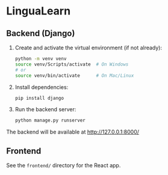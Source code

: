 # LinguaLearn

## Backend (Django)

1. Create and activate the virtual environment (if not already):
   ```bash
   python -m venv venv
   source venv/Scripts/activate  # On Windows
   # or
   source venv/bin/activate      # On Mac/Linux
   ```
2. Install dependencies:
   ```bash
   pip install django
   ```
3. Run the backend server:
   ```bash
   python manage.py runserver
   ```

The backend will be available at http://127.0.0.1:8000/

## Frontend

See the `frontend/` directory for the React app.